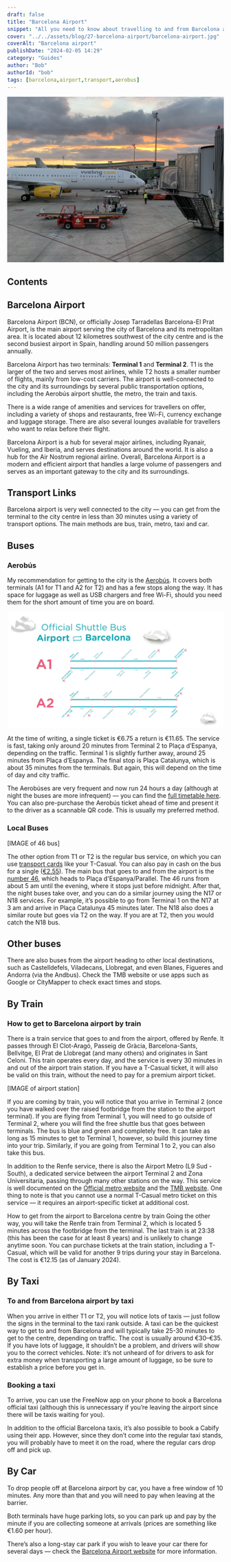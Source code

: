 ```yaml
---
draft: false
title: "Barcelona Airport"
snippet: "All you need to know about travelling to and from Barcelona airport, by train, bus or taxi."
cover: "../../assets/blog/27-barcelona-airport/barcelona-airport.jpg"
coverAlt: "Barcelona airport"
publishDate: "2024-02-05 14:29"
category: "Guides"
author: "Bob"
authorId: "bob"
tags: [barcelona,airport,transport,aerobus]
---
```


![Barcelona airport](../../assets/blog/27-barcelona-airport/barcelona-airport.jpg)

## Contents


## Barcelona Airport

Barcelona Airport (BCN), or officially Josep Tarradellas Barcelona-El Prat Airport, is the main airport serving the city of Barcelona and its metropolitan area. It is located about 12 kilometres southwest of the city centre and is the second busiest airport in Spain, handling around 50 million passengers annually.

Barcelona Airport has two terminals: **Terminal 1** and **Terminal 2**. T1 is the larger of the two and serves most airlines, while T2 hosts a smaller number of flights, mainly from low-cost carriers. The airport is well-connected to the city and its surroundings by several public transportation options, including the Aerobús airport shuttle, the metro, the train and taxis.

There is a wide range of amenities and services for travellers on offer, including a variety of shops and restaurants, free Wi-Fi, currency exchange and luggage storage. There are also several lounges available for travellers who want to relax before their flight.

Barcelona Airport is a hub for several major airlines, including Ryanair, Vueling, and Iberia, and serves destinations around the world. It is also a hub for the Air Nostrum regional airline.
Overall, Barcelona Airport is a modern and efficient airport that handles a large volume of passengers and serves as an important gateway to the city and its surroundings.

## Transport Links

Barcelona airport is very well connected to the city –– you can get from the terminal to the city centre in less than 30 minutes using a variety of transport options. The main methods are bus, train, metro, taxi and car.

## Buses

### Aerobús

My recommendation for getting to the city is the <a href="https://aerobusbarcelona.es/" target="_blank">Aerobús</a>. It covers both terminals (A1 for T1 and A2 for T2) and has a few stops along the way. It has space for luggage as well as USB chargers and free Wi-Fi, should you need them for the short amount of time you are on board.

![Aerobus route](../../assets/blog/27-barcelona-airport/aerobus-route.jpg)

At the time of writing, a single ticket is €6.75 a return is €11.65. The service is fast, taking only around 20 minutes from Terminal 2 to Plaça d’Espanya, depending on the traffic. Terminal 1 is slightly further away, around 25 minutes from Plaça d’Espanya. The final stop is Plaça Catalunya, which is about 35 minutes from the terminals. But again, this will depend on the time of day and city traffic.

The Aerobúses are very frequent and now run 24 hours a day (although at night the buses are more infrequent) –– you can find the <a href="https://aerobusbarcelona.es/trip/lines-timetables-and-real-time-information/?lang=en" target="_blank">full timetable here</a>. You can also pre-purchase the Aerobús ticket ahead of time and present it to the driver as a scannable QR code. This is usually my preferred method.

### Local Buses

[IMAGE of 46 bus]

The other option from T1 or T2 is the regular bus service, on which you can use [transport cards](/blog/6-barcelona-travel-cards) like your T-Casual. You can also pay in cash on the bus for a single (<a href="https://www.tmb.cat/en/barcelona-fares-metro-bus/single-and-integrated/choose-ticket" target="_blank">€2.55</a>). The main bus that goes to and from the airport is the <a href="https://www.tmb.cat/en/barcelona/buses/-/lineabus/46" target="_blank">number 46</a>, which heads to Plaça d'Espanya/Parallel. The 46 runs from about 5 am until the evening, where it stops just before midnight. After that, the night buses take over, and you can do a similar journey using the N17 or N18 services. For example, it’s possible to go from Terminal 1 on the N17 at 3 am and arrive in Plaça Catalunya 45 minutes later. The N18 also does a similar route but goes via T2 on the way. If you are at T2, then you would catch the N18 bus.



## Other buses
There are also buses from the airport heading to other local destinations, such as Castelldefels, Viladecans, Llobregat, and even Blanes, Figueres and Andorra (via the Andbus). Check the TMB website or use apps such as Google or CityMapper to check exact times and stops.

## By Train

### How to get to Barcelona airport by train

There is a train service that goes to and from the airport, offered by Renfe. It passes through El Clot-Aragó, Passeig de Gràcia, Barcelona-Sants, Bellvitge, El Prat de Llobregat (and many others) and originates in Sant Celoni. This train operates every day, and the service is every 30 minutes in and out of the airport train station. If you have a T-Casual ticket, it will also be valid on this train, without the need to pay for a premium airport ticket.

[IMAGE of airport station]

If you are coming by train, you will notice that you arrive in Terminal 2 (once you have walked over the raised footbridge from the station to the airport terminal). If you are flying from Terminal 1, you will need to go outside of Terminal 2, where you will find the free shuttle bus that goes between terminals. The bus is blue and green and completely free. It can take as long as 15 minutes to get to Terminal 1, however, so build this journey time into your trip. Similarly, if you are going from Terminal 1 to 2, you can also take this bus.

In addition to the Renfe service, there is also the Airport Metro (L9 Sud - South), a dedicated service between the airport Terminal 2 and Zona Universitaria, passing through many other stations on the way. This service is well documented on the <a href="https://www.barcelona-airport.com/eng/barcelona-airport-metro.php" target="_blank">Official metro website</a> and the <a href="https://www.tmb.cat/en/visit-barcelona/public-transport/metro-airport" target="_blank">TMB website</a>. One thing to note is that you cannot use a normal T-Casual metro ticket on this service –– it requires an airport-specific ticket at additional cost.

How to get from the airport to Barcelona centre by train
Going the other way, you will take the Renfe train from Terminal 2, which is located 5 minutes across the footbridge from the terminal. The last train is at 23:38 (this has been the case for at least 8 years) and is unlikely to change anytime soon. You can purchase tickets at the train station, including a T-Casual, which will be valid for another 9 trips during your stay in Barcelona. The cost is €12.15 (as of January 2024).


## By Taxi

### To and from Barcelona airport by taxi

When you arrive in either T1 or T2, you will notice lots of taxis –– just follow the signs in the terminal to the taxi rank outside. A taxi can be the quickest way to get to and from Barcelona and will typically take 25-30 minutes to get to the centre, depending on traffic. The cost is usually around €30–€35. If you have lots of luggage, it shouldn’t be a problem, and drivers will show you to the correct vehicles. Note: it’s not unheard of for drivers to ask for extra money when transporting a large amount of luggage, so be sure to establish a price before you get in.

### Booking a taxi
To arrive, you can use the FreeNow app on your phone to book a Barcelona official taxi (although this is unnecessary if you’re leaving the airport since there will be taxis waiting for you).

In addition to the official Barcelona taxis, it’s also possible to book a Cabify using their app. However, since they don’t come into the regular taxi stands, you will probably have to meet it on the road, where the regular cars drop off and pick up.

## By Car
To drop people off at Barcelona airport by car, you have a free window of 10 minutes. Any more than that and you will need to pay when leaving at the barrier.

Both terminals have huge parking lots, so you can park up and pay by the minute if you are collecting someone at arrivals (prices are something like €1.60 per hour).

There’s also a long-stay car park if you wish to leave your car there for several days –– check the <a href="https://parking.aena.es/reservas/web/obtenerPrecio.ac" target="_blank">Barcelona Airport website</a> for more information.